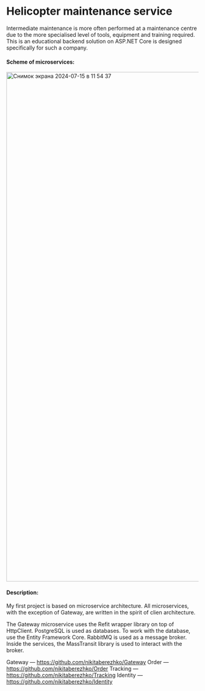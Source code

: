 # Helicopter maintenance service
Intermediate maintenance is more often performed at a maintenance centre due to the more specialised level of tools, equipment and training required. This is an educational backend solution on ASP.NET Core is designed specifically for such a company.

####  Scheme of microservices:
<img width="1332" alt="Снимок экрана 2024-07-15 в 11 54 37" src="https://github.com/user-attachments/assets/402f1e0e-fc32-4110-8a8b-291574278846">

#### Description:
My first project is based on microservice architecture.
All microservices, with the exception of Gateway, are written in the spirit of clien architecture.

The Gateway microservice uses the Refit wrapper library on top of HttpClient.
PostgreSQL is used as databases. To work with the database, use the Entity Framework Core.
RabbitMQ is used as a message broker. Inside the services, the MassTransit library is used to interact with the broker.

Gateway — https://github.com/nikitaberezhko/Gateway
Order — https://github.com/nikitaberezhko/Order
Tracking — https://github.com/nikitaberezhko/Tracking
Identity — https://github.com/nikitaberezhko/Identity

